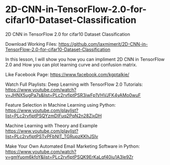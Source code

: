 # 2D-CNN-in-TensorFlow-2.0-for-cifar10-Dataset-Classification
2D CNN in TensorFlow 2.0 for cifar10 Dataset Classification

Download Working Files: https://github.com/laxmimerit/2D-CNN-in-TensorFlow-2.0-for-cifar10-Dataset-Classification

In this lesson, I will show you how you can impliment 2D CNN in TensorFlow 2.0 and How you can plot learning curve and confusion matrix.


Like Facebook Page: 
https://www.facebook.com/kgptalkie/

Watch Full Playlists: 
Deep Learning with TensorFlow 2.0 Tutorials: https://www.youtube.com/watch?v=JHNX5ugPa7s&list=PLc2rvfiptPSR3iwFp1VHVJFK4yAMo0wuF

Feature Selection in Machine Learning using Python: https://www.youtube.com/playlist?list=PLc2rvfiptPSQYzmDIFuq2PqN2n28ZjxDH

Machine Learning with Theory and Example https://www.youtube.com/playlist?list=PLc2rvfiptPSTvPFbNlT_TGRupzKKhJSIv

Make Your Own Automated Email Marketing Software in Python: https://www.youtube.com/watch?v=gmYuom6kfoY&list=PLc2rvfiptPSQK9ErKaLqf40iu1A3le9Zr
